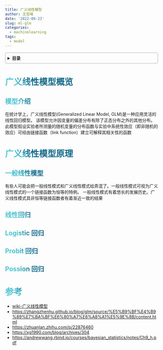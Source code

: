 ```yaml
---
title: 广义线性模型
author: 王哲峰
date: '2022-09-23'
slug: ml-glm
categories:
  - machinelearning
tags:
  - model
---
```


<style>
h1 {
    background-color: #2B90B6;
    background-image: linear-gradient(45deg, #4EC5D4 10%, #146b8c 20%);
    background-size: 100%;
    -webkit-background-clip: text;
    -moz-background-clip: text;
    -webkit-text-fill-color: transparent;
    -moz-text-fill-color: transparent;
}
h2 {
    background-color: #2B90B6;
    background-image: linear-gradient(45deg, #4EC5D4 10%, #146b8c 20%);
    background-size: 100%;
    -webkit-background-clip: text;
    -moz-background-clip: text;
    -webkit-text-fill-color: transparent;
    -moz-text-fill-color: transparent;
}
h3 {
    background-color: #2B90B6;
    background-image: linear-gradient(45deg, #4EC5D4 10%, #146b8c 20%);
    background-size: 100%;
    -webkit-background-clip: text;
    -moz-background-clip: text;
    -webkit-text-fill-color: transparent;
    -moz-text-fill-color: transparent;
}
details {
    border: 1px solid #aaa;
    border-radius: 4px;
    padding: .5em .5em 0;
}
summary {
    font-weight: bold;
    margin: -.5em -.5em 0;
    padding: .5em;
}
details[open] {
    padding: .5em;
}
details[open] summary {
    border-bottom: 1px solid #aaa;
    margin-bottom: .5em;
}
img {
    pointer-events: none;
}
</style>

<details><summary>目录</summary><p>

- [广义线性模型概览](#广义线性模型概览)
  - [模型介绍](#模型介绍)
- [广义线性模型原理](#广义线性模型原理)
  - [一般线性模型](#一般线性模型)
  - [线性回归](#线性回归)
  - [Logistic 回归](#logistic-回归)
  - [Probit 回归](#probit-回归)
  - [Possion 回归](#possion-回归)
- [参考](#参考)
</p></details><p></p>

# 广义线性模型概览

## 模型介绍

在统计学上，广义线性模型(Generalized Linear Model, GLM)是一种应用灵活的线性回归模型。
该模型允许因变量的偏差分布有除了正态分布之外的其他分布。
此模型假设实验者所测量的随机变量的分布函数与实验中系统性效应（即非随机的效应）可经由链接函数（link function）建立可解释其相关性的函数

# 广义线性模型原理

## 一般线性模型

有些人可能会把一般线性模式和广义线性模式给弄混了。一般线性模式可视为广义线性模式的一个链接函数为恒等的特例。
一般线性模式有着悠长的发展历史。广义线性模式具非恒等链接函数者有着渐近一致的结果

## 线性回归


## Logistic 回归

## Probit 回归


## Possion 回归



# 参考

* [wiki-广义线性模型](https://zh.wikipedia.org/zh-cn/%E5%BB%A3%E7%BE%A9%E7%B7%9A%E6%80%A7%E6%A8%A1%E5%9E%8B)
* https://zhangzhenhu.github.io/blog/glm/source/%E5%B9%BF%E4%B9%89%E7%BA%BF%E6%80%A7%E6%A8%A1%E5%9E%8B/content.html
* https://zhuanlan.zhihu.com/p/22876460
* https://xg1990.com/blog/archives/304
* https://andrewwang.rbind.io/courses/bayesian_statistics/notes/Ch9_h.pdf

